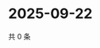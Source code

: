 # 2025-09-22

共 0 条

<!-- BEGIN ZHIHUVIDEO -->
<!-- 最后更新时间 Mon Sep 22 2025 10:26:29 GMT+0800 (China Standard Time) -->

<!-- END ZHIHUVIDEO -->
